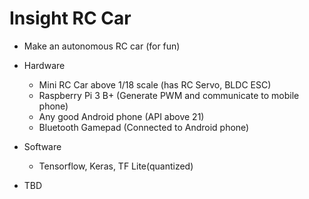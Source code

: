 # Insight RC Car

* Make an autonomous RC car (for fun)

* Hardware
  * Mini RC Car above 1/18 scale (has RC Servo, BLDC ESC)
  * Raspberry Pi 3 B+ (Generate PWM and communicate to mobile phone)
  * Any good Android phone (API above 21)
  * Bluetooth Gamepad (Connected to Android phone)

* Software
  * Tensorflow, Keras, TF Lite(quantized)
  
* TBD
